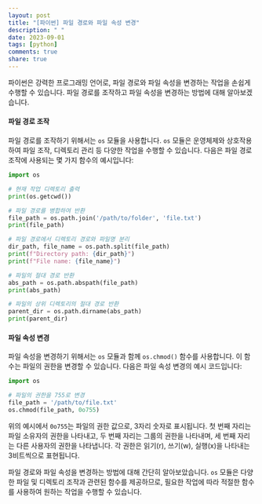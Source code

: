 ```yaml
---
layout: post
title: "[파이썬] 파일 경로와 파일 속성 변경"
description: " "
date: 2023-09-01
tags: [python]
comments: true
share: true
---
```


파이썬은 강력한 프로그래밍 언어로, 파일 경로와 파일 속성을 변경하는 작업을 손쉽게 수행할 수 있습니다. 파일 경로를 조작하고 파일 속성을 변경하는 방법에 대해 알아보겠습니다.

#### 파일 경로 조작

파일 경로를 조작하기 위해서는 `os` 모듈을 사용합니다. `os` 모듈은 운영체제와 상호작용하여 파일 조작, 디렉토리 관리 등 다양한 작업을 수행할 수 있습니다. 다음은 파일 경로 조작에 사용되는 몇 가지 함수의 예시입니다:

```python
import os

# 현재 작업 디렉토리 출력
print(os.getcwd())

# 파일 경로를 병합하여 반환
file_path = os.path.join('/path/to/folder', 'file.txt')
print(file_path)

# 파일 경로에서 디렉토리 경로와 파일명 분리
dir_path, file_name = os.path.split(file_path)
print(f"Directory path: {dir_path}")
print(f"File name: {file_name}")

# 파일의 절대 경로 반환
abs_path = os.path.abspath(file_path)
print(abs_path)

# 파일의 상위 디렉토리의 절대 경로 반환
parent_dir = os.path.dirname(abs_path)
print(parent_dir)
```

#### 파일 속성 변경

파일 속성을 변경하기 위해서는 `os` 모듈과 함께 `os.chmod()` 함수를 사용합니다. 이 함수는 파일의 권한을 변경할 수 있습니다. 다음은 파일 속성 변경의 예시 코드입니다:

```python
import os

# 파일의 권한을 755로 변경
file_path = '/path/to/file.txt'
os.chmod(file_path, 0o755)
```

위의 예시에서 `0o755`는 파일의 권한 값으로, 3자리 숫자로 표시됩니다. 첫 번째 자리는 파일 소유자의 권한을 나타내고, 두 번째 자리는 그룹의 권한을 나타내며, 세 번째 자리는 다른 사용자의 권한을 나타냅니다. 각 권한은 읽기(r), 쓰기(w), 실행(x)을 나타내는 3비트씩으로 표현됩니다.

파일 경로와 파일 속성을 변경하는 방법에 대해 간단히 알아보았습니다. `os` 모듈은 다양한 파일 및 디렉토리 조작과 관련된 함수를 제공하므로, 필요한 작업에 따라 적절한 함수를 사용하여 원하는 작업을 수행할 수 있습니다.